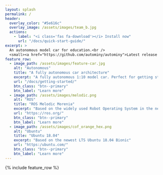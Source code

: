 ```yaml
---
layout: splash
permalink: /
header:
  overlay_color: "#5e616c"
  overlay_image: /assets/images/team_b.jpg
  actions:
    - label: "<i class='fas fa-download'></i> Install now"
      url: "/docs/quick-start-guide/"
excerpt: >
  An autonomous model car for education.<br />
  <small><a href="https://github.com/autominy/autominy">Latest release v5</a></small>
feature_row:
  - image_path: /assets/images/feature-car.jpg
    alt: "Autonomous"
    title: "A fully autonomous car architecture"
    excerpt: "A fully autonomous 1:10 model car. Perfect for getting started with autonomous cars."
    url: "/docs/getting-started/"
    btn_class: "btn--primary"
    btn_label: "Learn more"
  - image_path: /assets/images/melodic.png
    alt: "ROS"
    title: "ROS Melodic Morenia"
    excerpt: "Based on the widely used Robot Operating System in the newest version Melodic Morenia."
    url: "https://ros.org/"
    btn_class: "btn--primary"
    btn_label: "Learn more"
  - image_path: /assets/images/cof_orange_hex.png
    alt: "Ubuntu"
    title: "Ubuntu 18.04"
    excerpt: "Based on the newest LTS Ubuntu 18.04 Bionic"
    url: "https:/ubuntu.com/"
    btn_class: "btn--primary"
    btn_label: "Learn more"
---
```


{% include feature_row %}